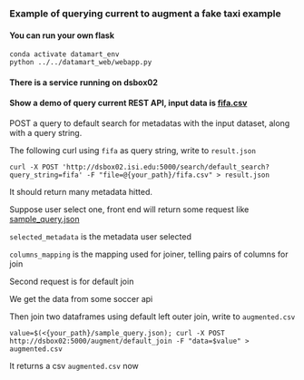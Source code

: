 ### Example of querying current to augment a fake taxi example

#### You can run your own flask
```commandline
conda activate datamart_env
python ../../datamart_web/webapp.py
```

#### There is a service running on dsbox02
#### Show a demo of query current REST API, input data is [fifa.csv](fifa.csv)

POST a query to default search for metadatas with the input dataset, along with a query string.

The following curl using `fifa` as query string, write to `result.json`

```commandline
curl -X POST 'http://dsbox02.isi.edu:5000/search/default_search?query_string=fifa' -F "file=@{your_path}/fifa.csv" > result.json
```

It should return many metadata hitted.

Suppose user select one, front end will return some request like [sample_query.json](./sample_query.json)

`selected_metadata` is the metadata user selected

`columns_mapping` is the mapping used for joiner, telling pairs of columns for join


Second request is for default join

We get the data from some soccer api

Then join two dataframes using default left outer join, write to `augmented.csv`
```commandline
value=$(<{your_path}/sample_query.json); curl -X POST  http://dsbox02:5000/augment/default_join -F "data=$value" > augmented.csv
```

It returns a csv `augmented.csv` now
